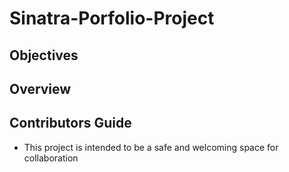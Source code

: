 # Sinatra-Porfolio-Project

## Objectives

## Overview


## Contributors Guide
- This project is intended to be a safe and welcoming space for collaboration